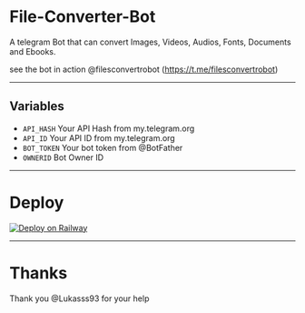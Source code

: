 # File-Converter-Bot

A telegram Bot that can convert Images, Videos, Audios, Fonts, Documents and Ebooks.

see the bot in action @filesconvertrobot (https://t.me/filesconvertrobot)

---

## Variables

- `API_HASH` Your API Hash from my.telegram.org
- `API_ID` Your API ID from my.telegram.org
- `BOT_TOKEN` Your bot token from @BotFather
- `OWNERID` Bot Owner ID

---

# Deploy

[![Deploy on Railway](https://railway.app/button.svg)](https://railway.app/new/template/p9CtdU?referralCode=_4oAwx)

---

# Thanks
  Thank you @Lukasss93 for your help
